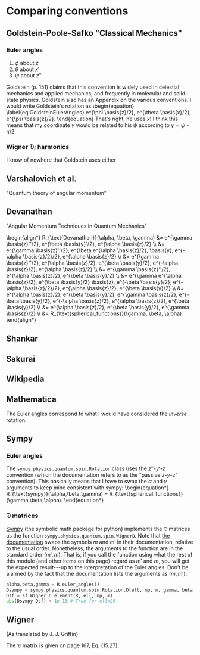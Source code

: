 ---
---

# Comparing conventions

## Goldstein-Poole-Safko "Classical Mechanics"

### Euler angles

 1. $\phi$ about $z$
 2. $\theta$ about $x'$
 3. $\psi$ about $z''$

Goldstein (p. 151) claims that this convention is widely used in
celestial mechanics and applied mechanics, and frequently in molecular
and solid-state physics.  Goldstein also has an Appendix on the
various conventions.  I would write Goldstein's rotation as
\begin{equation}
  \label{eq:GoldsteinEulerAngles}
  e^{\phi \basis{z}/2}\, e^{\theta \basis{x}/2}\, e^{\psi \basis{z}/2}.
\end{equation}
That's right, he uses $x$!  I think this means that my coordinate
$\gamma$ would be related to his $\psi$ according to $\gamma = \psi -
\pi/2$.

### Wigner $\mathfrak{D}$; harmonics

I know of nowhere that Goldstein uses either

## Varshalovich et al.

"Quantum theory of angular momentum"


## Devanathan

"Angular Momentum Techniques in Quantum Mechanics"


\begin{align\*}
  R\_{\text{Devanathan}}(\alpha, \beta, \gamma)
  &=
  e^{\gamma \basis{z}''/2}\, e^{\beta \basis{y}'/2}\, e^{\alpha \basis{z}/2} \\\\
  &=
  e^{\gamma \basis{z}''/2}\, e^{\beta e^{\alpha \basis{z}/2}\, \basis{y}\,
  e^{-\alpha \basis{z}/2}/2}\, e^{\alpha \basis{z}/2} \\\\
  &=
  e^{\gamma \basis{z}''/2}\, e^{\alpha \basis{z}/2}\, e^{\beta
  \basis{y}/2}\, e^{-\alpha \basis{z}/2}\, e^{\alpha \basis{z}/2} \\\\
  &=
  e^{\gamma \basis{z}''/2}\, e^{\alpha \basis{z}/2}\, e^{\beta
  \basis{y}/2} \\\\
  &=
  e^{\gamma e^{\alpha \basis{z}/2}\, e^{\beta \basis{y}/2} \basis{z}\,
  e^{-\beta \basis{y}/2}\, e^{-\alpha \basis{z}/2}/2}\, e^{\alpha
  \basis{z}/2}\, e^{\beta \basis{y}/2} \\\\
  &=
  e^{\alpha \basis{z}/2}\, e^{\beta \basis{y}/2}\, e^{\gamma \basis{z}/2}\,
  e^{-\beta \basis{y}/2}\, e^{-\alpha \basis{z}/2}\, e^{\alpha
  \basis{z}/2}\, e^{\beta \basis{y}/2} \\\\
  &=
  e^{\alpha \basis{z}/2}\, e^{\beta \basis{y}/2}\, e^{\gamma \basis{z}/2}
  \\\\
  &= R\_{\text{spherical_functions}}(\gamma, \beta, \alpha)
\end{align\*}



## Shankar


## Sakurai


## Wikipedia


## Mathematica

The Euler angles correspond to what I would have considered the
*inverse* rotation.

## Sympy

### Euler angles

The
[`sympy.physics.quantum.spin.Rotation`](http://docs.sympy.org/dev/modules/physics/quantum/spin.html#sympy.physics.quantum.spin.Rotation)
class uses the $z''$-$y'$-$z$ convention (which the documentation refers to
as the "passive $z$-$y$-$z$" convention).  This basically means that I have
to swap the $\alpha$ and $\gamma$ arguments to keep mine consistent with
sympy:
\begin{equation\*}
  R\_{\text{sympy}}(\alpha,\beta,\gamma) =
  R\_{\text{spherical_functions}}(\gamma,\beta,\alpha).
\end{equation\*}

### $\mathfrak{D}$ matrices

[Sympy](http://sympy.org/en/index.html) (the symbolic math package for
python) implements the $\mathfrak{D}$ matrices as the function
`sympy.physics.quantum.spin.WignerD`.  Note that
[the documentation](http://docs.sympy.org/latest/modules/physics/quantum/spin.html#sympy.physics.quantum.spin.WignerD)
swaps the symbols $m$ and $m'$ in their documentation, relative to the
usual order.  Nonetheless, the arguments to the function are in the
standard order $(m',m)$.  That is, if you call the function using what
the rest of this module (and other items on this page) regard as $m'$
and $m$, you will get the expected result---up to the interpretation
of the Euler angles.  Don't be alarmed by the fact that the
documentation lists the arguments as $(m,m')$.

```python
alpha,beta,gamma = R.euler_angles()
Dsympy = sympy.physics.quantum.spin.Rotation.D(ell, mp, m, gamma, beta, alpha).doit().evalf(n=32).conjugate()
Dsf = sf.Wigner_D_element(R, ell, mp, m)
abs(Dsympy-Dsf) < 1e-13 # True for ell<29
```

## Wigner

(As translated by J. J. Griffin)

The $\mathfrak{D}$ matrix is given on page 167, Eq. (15.27).
